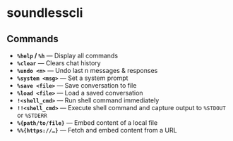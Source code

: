 # soundlesscli
## Commands

- **`%help` / `%h`** — Display all commands  
- **`%clear`** — Clears chat history  
- **`%undo <n>`** — Undo last n messages & responses  
- **`%system <msg>`** — Set a system prompt  
- **`%save <file>`** — Save conversation to file  
- **`%load <file>`** — Load a saved conversation  
- **`!<shell_cmd>`** — Run shell command immediately  
- **`!!<shell_cmd>`** — Execute shell command and capture output to `%STDOUT` or `%STDERR`  
- **`%{path/to/file}`** — Embed content of a local file  
- **`%%{https://…}`** — Fetch and embed content from a URL
